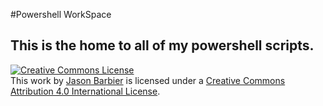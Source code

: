 #Powershell WorkSpace

This is the home to all of my powershell scripts.
-
<a rel="license" href="http://creativecommons.org/licenses/by/4.0/"><img alt="Creative Commons License" style="border-width:0" src="https://i.creativecommons.org/l/by/4.0/88x31.png" /></a><br />This work by <a xmlns:cc="http://creativecommons.org/ns#" href="http://blog.corrupted.io" property="cc:attributionName" rel="cc:attributionURL">Jason Barbier</a> is licensed under a <a rel="license" href="http://creativecommons.org/licenses/by/4.0/">Creative Commons Attribution 4.0 International License</a>.